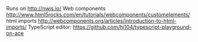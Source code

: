 Runs on http://nwjs.io/
Web components http://www.html5rocks.com/en/tutorials/webcomponents/customelements/
html imports http://webcomponents.org/articles/introduction-to-html-imports/
TypeScript editor: https://github.com/hi104/typescript-playground-on-ace